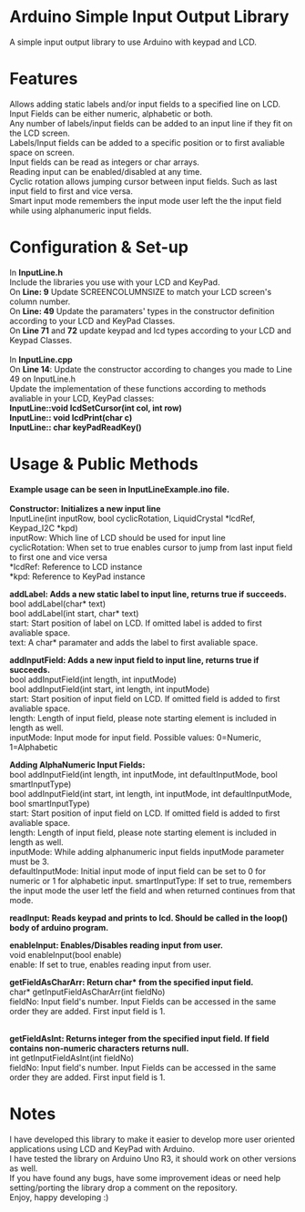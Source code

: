 Arduino Simple Input Output Library
=================
A simple input output library to use Arduino with keypad and LCD.

Features
=================
Allows adding static labels and/or input fields to a specified line on LCD.<br>
Input Fields can be either numeric, alphabetic or both.<br>
Any number of labels/input fields can be added to an input line if they fit on the LCD screen.<br>
Labels/Input fields can be added to a specific position or to first avaliable space on screen.<br>
Input fields can be read as integers or char arrays.<br>
Reading input can be enabled/disabled at any time.<br>
Cyclic rotation allows jumping cursor between input fields. Such as last input field to first and vice versa.<br>
Smart input mode remembers the input mode user left the the input field while using alphanumeric input fields.

Configuration & Set-up
=================
In <b>InputLine.h</b><br>
Include the libraries you use with your LCD and KeyPad.<br>
On <b>Line: 9</b> Update SCREENCOLUMNSIZE to match your LCD screen's column number.<br>
On <b>Line: 49</b> Update the paramaters' types in the constructor definition according to your LCD and KeyPad Classes.<br>
On <b>Line 71</b> and <b>72</b> update keypad and lcd types according to your LCD and Keypad Classes.<br>
<br>
In <b>InputLine.cpp</b><br>
On <b>Line 14</b>: Update the constructor according to changes you made to Line 49 on InputLine.h<br>
Update the implementation of these functions according to methods avaliable in your LCD, KeyPad classes:<br>
  <b>InputLine::void lcdSetCursor(int col, int row)<br>
  InputLine::	void lcdPrint(char c)<br>
  InputLine::	char keyPadReadKey()</b><br>


Usage & Public Methods
=================
<b>Example usage can be seen in InputLineExample.ino file.</b><br><br>
<b>Constructor: Initializes a new input line</b><br>
InputLine(int inputRow, bool cyclicRotation, LiquidCrystal *lcdRef, Keypad_I2C *kpd)<br>
inputRow: Which line of LCD should be used for input line<br>
cyclicRotation: When set to true enables cursor to jump from last input field to first one and vice versa<br>
*lcdRef: Reference to LCD instance<br>
*kpd: Reference to KeyPad instance<br>

<b>addLabel: Adds a new static label to input line, returns true if succeeds.</b><br>
bool addLabel(char* text)<br>
bool addLabel(int start, char* text)<br>
start: Start position of label on LCD. If omitted label is added to first avaliable space.<br>
text: A char* paramater and adds the label to first avaliable space.<br>

<b>addInputField: Adds a new input field to input line, returns true if succeeds.</b><br>
bool addInputField(int length, int inputMode)<br>
bool addInputField(int start, int length, int inputMode)<br>
start: Start position of input field on LCD. If omitted field is added to first avaliable space.<br>
length: Length of input field, please note starting element is included in length as well.<br>
inputMode: Input mode for input field. Possible values: 0=Numeric, 1=Alphabetic<br>

<b>Adding AlphaNumeric Input Fields:</b><br>
bool addInputField(int length, int inputMode, int defaultInputMode, bool smartInputType)<br>
bool addInputField(int start, int length, int inputMode, int defaultInputMode, bool smartInputType)<br>
start: Start position of input field on LCD. If omitted field is added to first avaliable space.<br>
length: Length of input field, please note starting element is included in length as well.<br>
inputMode: While adding alphanumeric input fields inputMode parameter must be 3. <br>
defaultInputMode: Initial input mode of input field can be set to 0 for numeric or 1 for alphabetic input.
smartInputType: If set to true, remembers the input mode the user letf the field and when returned continues from that mode.<br>

<b>readInput: Reads keypad and prints to lcd. Should be called in the loop() body of arduino program.</b><br>

<b>enableInput: Enables/Disables reading input from user.</b><br>
void enableInput(bool enable)<br>
enable: If set to true, enables reading input from user.<br>

<b>getFieldAsCharArr: Return char* from the specified input field.</b><br>
char* getInputFieldAsCharArr(int fieldNo)<br>
fieldNo: Input field's number. Input Fields can be accessed in the same order they are added. First input field is 1.<br><br>

<b>getFieldAsInt: Returns integer from the specified input field. If field contains non-numeric characters returns null.</b><br>
int getInputFieldAsInt(int fieldNo)<br>
fieldNo: Input field's number. Input Fields can be accessed in the same order they are added. First input field is 1.

Notes
=================
I have developed this library to make it easier to develop more user oriented applications using LCD and KeyPad with Arduino.<br>
I have tested the library on Arduino Uno R3, it should work on other versions as well.<br>
If you have found any bugs, have some improvement ideas or need help setting/porting the library drop a comment on the repository.<br>
Enjoy, happy developing :)
